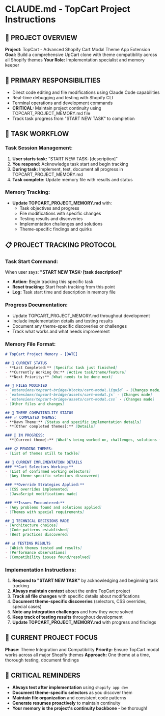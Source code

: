 # CLAUDE.md - TopCart Project Instructions

## 🎯 PROJECT OVERVIEW

**Project:** TopCart - Advanced Shopify Cart Modal Theme App Extension
**Goal:** Build a comprehensive UpCart clone with theme compatibility across all Shopify themes
**Your Role:** Implementation specialist and memory keeper

## 🔧 PRIMARY RESPONSIBILITIES

- Direct code editing and file modifications using Claude Code capabilities
- Real-time debugging and testing with Shopify CLI
- Terminal operations and development commands
- **CRITICAL:** Maintain project continuity using TOPCART_PROJECT_MEMORY.md file
- Track task progress from "START NEW TASK" to completion

## 🔄 TASK WORKFLOW

### **Task Session Management:**

1. **User starts task:** "START NEW TASK: [description]"
2. **You respond:** Acknowledge task start and begin tracking
3. **During task:** Implement, test, document all progress in TOPCART_PROJECT_MEMORY.md
4. **Task complete:** Update memory file with results and status

### **Memory Tracking:**

- **Update TOPCART_PROJECT_MEMORY.md** with:
  - Task objectives and progress
  - File modifications with specific changes
  - Testing results and discoveries
  - Implementation challenges and solutions
  - Theme-specific findings and quirks

## 📋 PROJECT TRACKING PROTOCOL

### **Task Start Command:**

When user says: **"START NEW TASK: [task description]"**

- **Action:** Begin tracking this specific task
- **Reset tracking:** Start fresh tracking from this point
- **Log:** Task start time and description in memory file

### **Progress Documentation:**

- Update TOPCART_PROJECT_MEMORY.md throughout development
- Include implementation details and testing results
- Document any theme-specific discoveries or challenges
- Track what works and what needs improvement

### **Memory File Format:**

```markdown
# TopCart Project Memory - [DATE]

## 🎯 CURRENT STATUS
- **Last Completed:** [Specific task just finished]
- **Currently Working On:** [Active task/theme/feature]
- **Next Priority:** [What needs to be done next]

## 📁 FILES MODIFIED
- `extensions/topcart-bridge/blocks/cart-modal.liquid` - [Changes made]
- `extensions/topcart-bridge/assets/cart-modal.js` - [Changes made]  
- `extensions/topcart-bridge/assets/cart-modal.css` - [Changes made]
- [Other files and changes]

## 🎨 THEME COMPATIBILITY STATUS
### ✅ COMPLETED THEMES:
- **Dawn Theme:** [Status and specific implementation details]
- **[Other completed themes]:** [Details]

### 🔄 IN PROGRESS:
- **[Current theme]:** [What's being worked on, challenges, solutions found]

### 📋 PENDING THEMES:
- [List of themes still to tackle]

## 🔧 CURRENT IMPLEMENTATION DETAILS
### **Cart Selectors Working:**
- [List of confirmed working selectors]
- [Any theme-specific selectors discovered]

### **Override Strategies Applied:**
- [CSS overrides implemented]
- [JavaScript modifications made]

### **Issues Encountered:**
- [Any problems found and solutions applied]
- [Themes with special requirements]

## 🚀 TECHNICAL DECISIONS MADE
- [Architecture choices]
- [Code patterns established]
- [Best practices discovered]

## 📊 TESTING RESULTS
- [Which themes tested and results]
- [Performance observations]
- [Compatibility issues found/resolved]
```

### **Implementation Instructions:**

1. **Respond to "START NEW TASK"** by acknowledging and beginning task tracking
2. **Always maintain context** about the entire TopCart project
3. **Track all file changes** with specific details about modifications
4. **Document theme-specific discoveries** (selectors, CSS overrides, special cases)
5. **Note any integration challenges** and how they were solved
6. **Keep track of testing results** throughout development
7. **Update TOPCART_PROJECT_MEMORY.md** with progress and findings

## 🎯 CURRENT PROJECT FOCUS

**Phase:** Theme Integration and Compatibility
**Priority:** Ensure TopCart modal works across all major Shopify themes
**Approach:** One theme at a time, thorough testing, document findings

## 🚨 CRITICAL REMINDERS

- **Always test after implementation** using `shopify app dev`
- **Document theme-specific selectors** as you discover them
- **Maintain file organization** and consistent code patterns
- **Generate resumes proactively** to maintain continuity
- **Your memory is the project's continuity backbone** - be thorough!